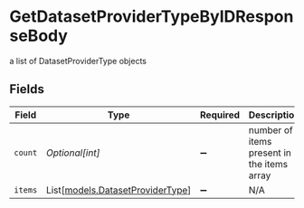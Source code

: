 # GetDatasetProviderTypeByIDResponseBody

a list of DatasetProviderType objects


## Fields

| Field                                                                | Type                                                                 | Required                                                             | Description                                                          |
| -------------------------------------------------------------------- | -------------------------------------------------------------------- | -------------------------------------------------------------------- | -------------------------------------------------------------------- |
| `count`                                                              | *Optional[int]*                                                      | :heavy_minus_sign:                                                   | number of items present in the items array                           |
| `items`                                                              | List[[models.DatasetProviderType](../models/datasetprovidertype.md)] | :heavy_minus_sign:                                                   | N/A                                                                  |